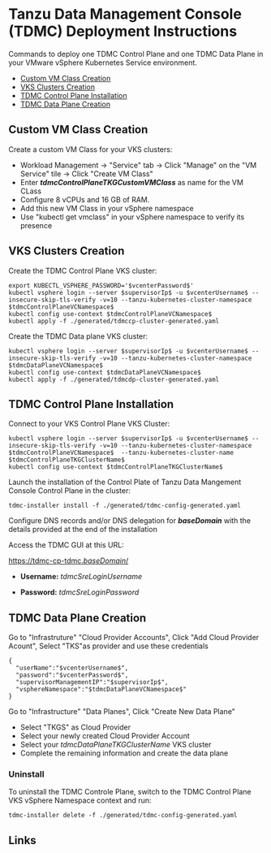 Tanzu Data Management Console (TDMC) Deployment Instructions
=================

Commands to deploy one TDMC Control Plane and one TDMC Data Plane in your VMware vSphere Kubernetes Service environment.

- [Custom VM Class Creation](custom-vm-class-creation)
- [VKS Clusters Creation](vks-clusters-creation)
- [TDMC Control Plane Installation](#tdmc-control-plane-installation)
- [TDMC Data Plane Creation](#tdmc-control-plane-creation)


Custom VM Class Creation
-----------

Create a custom VM Class for your VKS clusters:

- Workload Management -> "Service" tab -> Click "Manage" on the "VM Service" tile -> Click "Create VM Class"
- Enter **$tdmcControlPlaneTKGCustomVMClass$** as name for the VM CLass
- Configure 8 vCPUs and 16 GB of RAM.
- Add this new VM Class in your vSphere namespace
- Use "kubectl get vmclass" in your vSphere namespace to verify its presence

VKS Clusters Creation
-----------

Create the TDMC Control Plane VKS cluster:

```
export KUBECTL_VSPHERE_PASSWORD='$vcenterPassword$'
kubectl vsphere login --server $supervisorIp$ -u $vcenterUsername$ --insecure-skip-tls-verify -v=10 --tanzu-kubernetes-cluster-namespace $tdmcControlPlaneVCNamespace$
kubectl config use-context $tdmcControlPlaneVCNamespace$
kubectl apply -f ./generated/tdmccp-cluster-generated.yaml
```

Create the TDMC Data plane VKS cluster:

```
kubectl vsphere login --server $supervisorIp$ -u $vcenterUsername$ --insecure-skip-tls-verify -v=10 --tanzu-kubernetes-cluster-namespace $tdmcDataPlaneVCNamespace$
kubectl config use-context $tdmcDataPlaneVCNamespace$
kubectl apply -f ./generated/tdmcdp-cluster-generated.yaml
```

TDMC Control Plane Installation
-----------
Connect to your VKS Control Plane VKS Cluster:

```
kubectl vsphere login --server $supervisorIp$ -u $vcenterUsername$ --insecure-skip-tls-verify -v=10 --tanzu-kubernetes-cluster-namespace $tdmcControlPlaneVCNamespace$  --tanzu-kubernetes-cluster-name $tdmcControlPlaneTKGClusterName$ 
kubectl config use-context $tdmcControlPlaneTKGClusterName$
```

Launch the installation of the Control Plate of Tanzu Data Mangement Console Control Plane in the cluster:

```
tdmc-installer install -f ./generated/tdmc-config-generated.yaml
```

Configure DNS records and/or DNS delegation for **$baseDomain$** with the details provided at the end of the installation

Access the TDMC GUI at this URL:

[https://tdmc-cp-tdmc.$baseDomain$/](https://tdmc-cp-tdmc.$baseDomain$/)



- **Username:** $tdmcSreLoginUsername$

- **Password:** $tdmcSreLoginPassword$




TDMC Data Plane Creation
-----------

Go to "Infrastruture" "Cloud Provider Accounts", Click "Add Cloud Provider Acount", Select "TKS"as provider and use these credentials


```
{
  "userName":"$vcenterUsername$",
  "password":"$vcenterPassword$",
  "supervisorManagementIP":"$supervisorIp$",
  "vsphereNamespace":"$tdmcDataPlaneVCNamespace$"
}
```
Go to "Infrastructure" "Data Planes", Click "Create New Data Plane" 
- Select "TKGS" as Cloud Provider
- Select your newly created Cloud Provider Account
- Select your $tdmcDataPlaneTKGClusterName$ VKS cluster
- Complete the remaining information and create the data plane


### Uninstall

To uninstall the TDMC Controle Plane, switch to the TDMC Control Plane VKS vSphere Namespace context and run:

```
tdmc-installer delete -f ./generated/tdmc-config-generated.yaml
```




Links
-------



